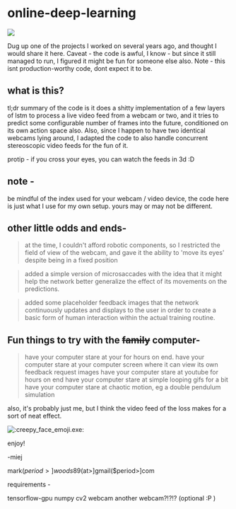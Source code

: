 # online-deep-learning

[![](http://img.youtube.com/vi/Ck5iWa6sUWU/0.jpg)](http://www.youtube.com/watch?v=Ck5iWa6sUWU "sample video")


Dug up one of the projects I worked on several years ago, and thought I would share it here.  Caveat - the code is awful, I know - but since it still managed to run, I figured it might be fun for someone else also.  Note - this isnt production-worthy code, dont expect it to be.  


## what is this?

tl;dr summary of the code is it does a shitty implementation of a few layers of lstm to process a live video feed from a webcam or two, and it tries to predict some configurable number of frames into the future, conditioned on its own action space also.  Also, since I happen to have two identical webcams lying around, I adapted the code to also handle concurrent stereoscopic video feeds for the fun of it.

protip - if you cross your eyes, you can watch the feeds in 3d :D


## note -

be mindful of the index used for your webcam / video device, the code here is just what I use for my own setup.  yours may or may not be different.


## other little odds and ends-

> at the time, I couldn't afford robotic components, so I restricted the field of view of the webcam, and gave it the ability to 'move its eyes' despite being in a fixed position

> added a simple version of microsaccades with the idea that it might help the network better generalize the effect of its movements on the predictions.

> added some placeholder feedback images that the network continuously updates and displays to the user in order to create a basic form of human interaction within the actual training routine.


## Fun things to try with the ~~family~~ computer-

> have your computer stare at your for hours on end.
> have your computer stare at your computer screen where it can view its own feedback request images
> have your computer stare at youtube for hours on end 
> have your computer stare at simple looping gifs for a bit
> have your computer stare at chaotic motion, eg a double pendulum simulation


also, it's probably just me, but I think the video feed of the loss makes for a sort of neat effect.

![:creepy_face_emoji.exe:](https://i.imgur.com/LoXWoId.png)



enjoy!


-miej

mark($period>]woods89($at>]gmail($period>]com


requirements - 

tensorflow-gpu
numpy
cv2
webcam
another webcam?!?!? (optional :P )